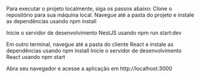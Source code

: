 Para executar o projeto localmente, siga os passos abaixo:
Clone o repositório para sua máquina local.
Navegue até a pasta do projeto e instale as dependências usando npm install

Inicie o servidor de desenvolvimento NestJS usando npm run start:dev

Em outro terminal, navegue até a pasta do cliente React e instale as dependências usando npm install
Inicie o servidor de desenvolvimento React usando npm start 

Abra seu navegador e acesse a aplicação em http://localhost:3000